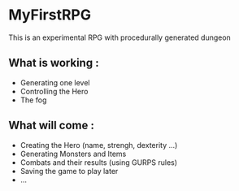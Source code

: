 MyFirstRPG
==========

This is an experimental RPG with procedurally generated dungeon

What is working :
---------------
- Generating one level
- Controlling the Hero
- The fog

What will come :
--------------
- Creating the Hero (name, strengh, dexterity ...)
- Generating Monsters and Items
- Combats and their results (using GURPS rules)
- Saving the game to play later
- ...
